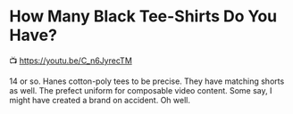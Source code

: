 # How Many Black Tee-Shirts Do You Have?

📺 <https://youtu.be/C_n6JyrecTM>

14 or so. Hanes cotton-poly tees to be precise. They have matching
shorts as well. The prefect uniform for composable video content. Some
say, I might have created a brand on accident. Oh well. 
